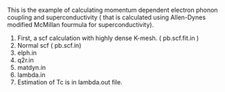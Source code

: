 This is the example of calculating momentum dependent electron phonon coupling and superconductivity ( that is calculated using Allen-Dynes modified McMillan fourmula for superconductivity).
1) First, a scf calculation with highly dense K-mesh. ( pb.scf.fit.in )
2) Normal scf ( pb.scf.in)
3) elph.in
4) q2r.in
5) matdyn.in
6) lambda.in
7) Estimation of Tc is in lambda.out file.
